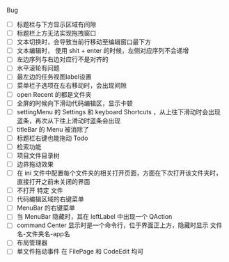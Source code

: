 Bug
 - [ ] 标题栏与下方显示区域有间隙
 - [ ] 标题栏上方无法实现拖拽窗口
 - [ ] 文本切换时，会导致当前行移动至编辑窗口最下方
 - [ ] 文本编辑时， 使用 shit + enter 的时候，左侧对应序列不会递增
 - [ ] 左边序列与右边对应行不是对齐的
 - [ ] 水平滚轮有问题
 - [ ] 最左边的任务视图label设置
 - [ ] 菜单栏子选项在左右移动时，会出现间隙
 - [ ] open Recent 的都是文件夹
 - [ ] 全屏的时候向下滑动代码编辑区，显示卡顿
 - [ ] settingMenu 的 Settings 和 keyboard Shortcuts ，从上往下滑动时会出现蓝条，再次从下往上滑动时蓝条会出现
 - [ ] titleBar 的 Menu 被消除了
 - [ ] 标题栏右键也能拖动
Todo
 - [ ] 检索功能
 - [ ] 项目文件目录树
 - [ ] 边界拖动效果
 - [ ] 在 ini 文件中配置每个文件夹的相关打开页面，方面在下次打开该文件夹时，直接打开之前未关闭的界面
 - [ ] 不打开 特定 文件
 - [ ] 代码编辑区域的右键菜单
 - [ ] MenuBar 的右键菜单
 - [ ] 当 MenuBar 隐藏时，其在 leftLabel 中出现一个 QAction
 - [ ] command Center 显示时是一个命令行，位于界面正上方，隐藏时显示 文件名-文件夹名-app名
 - [ ] 布局管理器
 - [ ] 单文件拖动事件  在 FilePage 和 CodeEdit 均可
